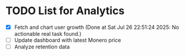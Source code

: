 # TODO List for Analytics

- [x] Fetch and chart user growth  (Done at Sat Jul 26 22:51:24 2025: No actionable real task found.)
- [ ] Update dashboard with latest Monero price
- [ ] Analyze retention data